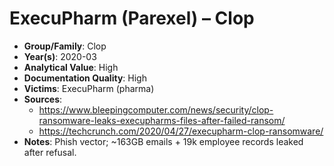 # ExecuPharm (Parexel) – Clop
- **Group/Family**: Clop
- **Year(s)**: 2020-03
- **Analytical Value**: High
- **Documentation Quality**: High
- **Victims**: ExecuPharm (pharma)
- **Sources**:
  - https://www.bleepingcomputer.com/news/security/clop-ransomware-leaks-execupharms-files-after-failed-ransom/
  - https://techcrunch.com/2020/04/27/execupharm-clop-ransomware/
- **Notes**: Phish vector; ~163GB emails + 19k employee records leaked after refusal.

